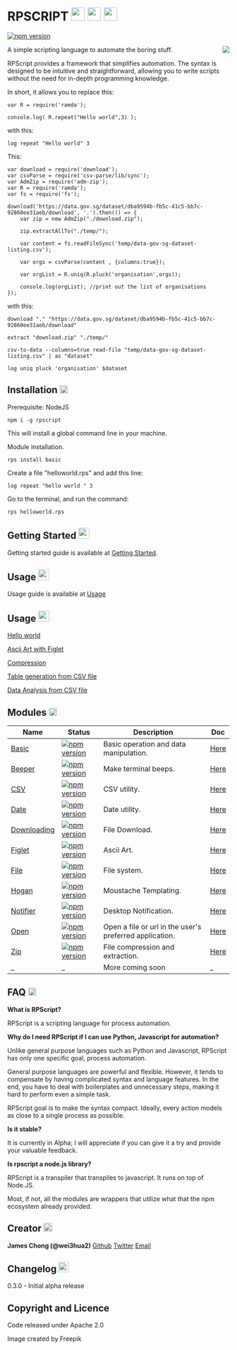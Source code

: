 # RPSCRIPT <img src="https://s3.amazonaws.com/sample.rpscript.com/images/cheerful_robot50.png" width="30px"> <img src="https://s3.amazonaws.com/sample.rpscript.com/images/cheerful_robot50.png" width="30px"> <img src="https://s3.amazonaws.com/sample.rpscript.com/images/cheerful_robot50.png" width="30px">

[![npm version](https://badge.fury.io/js/rpscript.svg)](https://badge.fury.io/js/rpscript)

<img style="float: right;" src="https://s3.amazonaws.com/sample.rpscript.com/images/cool_robot100.png">
A simple scripting language to automate the boring stuff.

RPScript provides a framework that simplifies automation. The syntax is designed to be intuitive and straightforward,  allowing you to write scripts without the need for in-depth programming knowledge.

In short, it allows you to replace this:
```
var R = require('ramda');

console.log( R.repeat("Hello world",3) );
```

with this:
```
log repeat "Hello world" 3
```

This:
```
var download = require('download');
var csvParse = require('csv-parse/lib/sync');
var AdmZip = require('adm-zip');
var R = require('ramda');
var fs = require('fs');

download('https://data.gov.sg/dataset/dba9594b-fb5c-41c5-bb7c-92860ee31aeb/download', '.').then(() => {
    var zip = new AdmZip("./download.zip");
    
    zip.extractAllTo("./temp/");

    var content = fs.readFileSync('temp/data-gov-sg-dataset-listing.csv');
    
    var orgs = csvParse(content , {columns:true});

    var orgList = R.uniq(R.pluck('organisation',orgs));

    console.log(orgList); //print out the list of organisations
});

```
with this:
```
download "." "https://data.gov.sg/dataset/dba9594b-fb5c-41c5-bb7c-92860ee31aeb/download"

extract "download.zip" "./temp/"

csv-to-data --columns=true read-file "temp/data-gov-sg-dataset-listing.csv" | as "dataset"

log uniq pluck 'organisation' $dataset
```



## Installation <img src="https://s3.amazonaws.com/sample.rpscript.com/images/smart_robot50.png" width="18px">

Prerequisite: NodeJS

```
npm i -g rpscript
```
This will install a global command line in your machine.

Module installation.
```
rps install basic
```

Create a file "helloworld.rps" and add this line:
```
log repeat "hello world " 3
```

Go to the terminal, and run the command:
```
rps helloworld.rps
```

## Getting Started <img src="https://s3.amazonaws.com/sample.rpscript.com/images/handy_robot50.png" width="25px">

Getting started guide is available at [Getting Started](http://www.rpscript.com/tutorial-gettingstarted.html).

## Usage <img src="https://s3.amazonaws.com/sample.rpscript.com/images/handy_robot50.png" width="25px">

Usage guide is available at [Usage](http://www.rpscript.com/tutorial-usage.html)

## Usage <img src="https://s3.amazonaws.com/sample.rpscript.com/images/handy_robot50.png" width="25px">

[Hello world](http://www.rpscript.com/tutorial-helloworld.html)

[Ascii Art with Figlet](http://www.rpscript.com/tutorial-asciiart.html)

[Compression](http://www.rpscript.com/tutorial-compression.html)

[Table generation from CSV file](http://www.rpscript.com/tutorial-table.html)

[Data Analysis from CSV file](http://www.rpscript.com/tutorial-datasetanalysis.html)

## Modules <img src="https://s3.amazonaws.com/sample.rpscript.com/images/bossy_robot50.png" width="18px">

Name | Status | Description | Doc
--- | --- | --- | ---
[Basic](https://github.com/TYPECASTINGSG/rpscript-api-basic) | [![npm version](https://badge.fury.io/js/%40typecasting%2Frpscript-api-basic.svg)](https://badge.fury.io/js/%40typecasting%2Frpscript-api-basic) | Basic operation and data manipulation. | [Here](http://www.rpscript.com/Basic.html)
[Beeper](https://github.com/TYPECASTINGSG/rpscript-api-beeper) | [![npm version](https://badge.fury.io/js/%40typecasting%2Frpscript-api-beeper.svg)](https://badge.fury.io/js/%40typecasting%2Frpscript-api-beeper) | Make terminal beeps. | [Here](http://www.rpscript.com/Beeper.html)
[CSV](https://github.com/TYPECASTINGSG/rpscript-api-csv) | [![npm version](https://badge.fury.io/js/%40typecasting%2Frpscript-api-csv.svg)](https://badge.fury.io/js/%40typecasting%2Frpscript-api-csv) | CSV utility. | [Here](http://www.rpscript.com/CSV.html)
[Date](https://github.com/TYPECASTINGSG/rpscript-api-date) | [![npm version](https://badge.fury.io/js/%40typecasting%2Frpscript-api-date.svg)](https://badge.fury.io/js/%40typecasting%2Frpscript-api-date) | Date utility. | [Here](http://www.rpscript.com/Date.html)
[Downloading](https://github.com/TYPECASTINGSG/rpscript-api-download) | [![npm version](https://badge.fury.io/js/%40typecasting%2Frpscript-api-downloading.svg)](https://badge.fury.io/js/%40typecasting%2Frpscript-api-downloading) | File Download. | [Here](http://www.rpscript.com/Download.html)
[Figlet](https://github.com/TYPECASTINGSG/rpscript-api-figlet) | [![npm version](https://badge.fury.io/js/%40typecasting%2Frpscript-api-figlet.svg)](https://badge.fury.io/js/%40typecasting%2Frpscript-api-figlet) | Ascii Art. | [Here](http://www.rpscript.com/Figlet.html)
[File](https://github.com/TYPECASTINGSG/rpscript-api-file) | [![npm version](https://badge.fury.io/js/%40typecasting%2Frpscript-api-file.svg)](https://badge.fury.io/js/%40typecasting%2Frpscript-api-file) | File system. | [Here](http://www.rpscript.com/File.html)
[Hogan](https://github.com/TYPECASTINGSG/rpscript-api-hogan) | [![npm version](https://badge.fury.io/js/%40typecasting%2Frpscript-api-hogan.svg)](https://badge.fury.io/js/%40typecasting%2Frpscript-api-hogan) | Moustache Templating. | [Here](http://www.rpscript.com/Hogan.html)
[Notifier](https://github.com/TYPECASTINGSG/rpscript-api-notifier) | [![npm version](https://badge.fury.io/js/%40typecasting%2Frpscript-api-notifier.svg)](https://badge.fury.io/js/%40typecasting%2Frpscript-api-notifier) | Desktop Notification. | [Here](http://www.rpscript.com/Notifier.html)
[Open](https://github.com/TYPECASTINGSG/rpscript-api-open) | [![npm version](https://badge.fury.io/js/%40typecasting%2Frpscript-api-open.svg)](https://badge.fury.io/js/%40typecasting%2Frpscript-api-open) | Open a file or url in the user's preferred application. | [Here](http://www.rpscript.com/Open.html)
[Zip](https://github.com/TYPECASTINGSG/rpscript-api-adm-zip) | [![npm version](https://badge.fury.io/js/%40typecasting%2Frpscript-api-zip.svg)](https://badge.fury.io/js/%40typecasting%2Frpscript-api-zip) | File compression and extraction. | [Here](http://www.rpscript.com/Zip.html)
_ | _| More coming soon | _

## FAQ <img src="https://s3.amazonaws.com/sample.rpscript.com/images/smart_robot50.png" width="18px">

**What is RPScript?**

RPScript is a scripting language for process automation.

**Why do I need RPScript if I can use Python, Javascript for automation?**

Unlike general purpose languages such as Python and Javascript, RPScript has only one specific goal, process automation.

General purpose languages are powerful and flexible. However, it tends to compensate by having complicated syntax and language features. In the end, you have to deal with boilerplates and unnecessary steps, making it hard to perform even a simple task.

RPScript goal is to make the syntax compact. Ideally, every action models as close to a single process as possible.

**Is it stable?**

It is currently in Alpha; I will appreciate if you can give it a try and provide your valuable feedback.

**Is rpscript a node.js library?**

RPScript is a transpiler that transpiles to javascript. It runs on top of Node.JS. 

Most, if not, all the modules are wrappers that utilize what that the npm ecosystem already provided.

## Creator <img src="https://s3.amazonaws.com/sample.rpscript.com/images/kind_robot50.png" width="20px">

**James Chong (@wei3hua2)**
[Github](https://github.com/wei3hua2)
[Twitter](https://twitter.com/wei3hua2)
[Email](mailto:james.chong@typecasting.sg)

## Changelog <img src="https://s3.amazonaws.com/sample.rpscript.com/images/cheerful_robot50.png" width="23px">

0.3.0 - Initial alpha release

## Copyright and Licence

Code released under Apache 2.0

Image created by Freepik